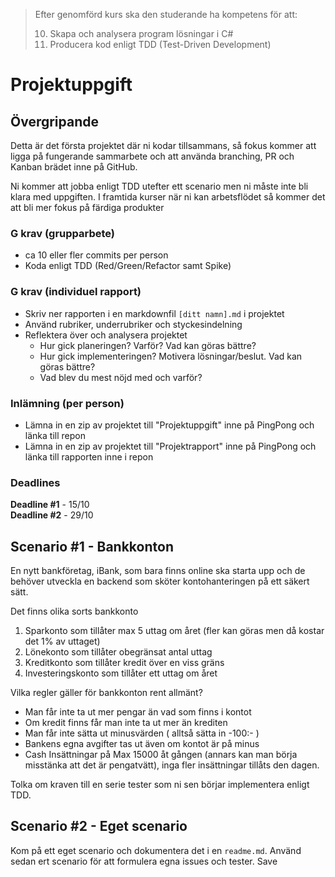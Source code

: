 > Efter genomförd kurs ska den studerande ha kompetens för att:
>
> 10. Skapa och analysera program lösningar i C#
> 11. Producera kod enligt TDD (Test-Driven Development)

# Projektuppgift

## Övergripande

Detta är det första projektet där ni kodar tillsammans, så fokus kommer att ligga på
fungerande sammarbete och att använda branching, PR och Kanban brädet inne på GitHub.

Ni kommer att jobba enligt TDD utefter ett scenario men ni måste inte bli klara med
uppgiften. I framtida kurser när ni kan arbetsflödet så kommer det att bli mer fokus
på färdiga produkter

### G krav (grupparbete)

- ca 10 eller fler commits per person
- Koda enligt TDD (Red/Green/Refactor samt Spike)

### G krav (individuel rapport)

- Skriv ner rapporten i en markdownfil `[ditt namn].md` i projektet
- Använd rubriker, underrubriker och styckesindelning
- Reflektera över och analysera projektet
  - Hur gick planeringen? Varför? Vad kan göras bättre?
  - Hur gick implementeringen? Motivera lösningar/beslut. Vad kan göras bättre?
  - Vad blev du mest nöjd med och varför?

### Inlämning (per person)

- Lämna in en zip av projektet till "Projektuppgift" inne på PingPong och länka till repon
- Lämna in en zip av projektet till "Projektrapport" inne på PingPong och länka till rapporten inne i repon

### Deadlines

**Deadline #1** - 15/10  
**Deadline #2** - 29/10

## Scenario #1 - Bankkonton

En nytt bankföretag, iBank, som bara finns online ska starta upp och
de behöver utveckla en backend som sköter kontohanteringen på ett säkert sätt.

Det finns olika sorts bankkonto

1. Sparkonto som tillåter max 5 uttag om året (fler kan göras men då kostar det 1% av uttaget)
2. Lönekonto som tillåter obegränsat antal uttag
3. Kreditkonto som tillåter kredit över en viss gräns
4. Investeringskonto som tillåter ett uttag om året

Vilka regler gäller för bankkonton rent allmänt?

- Man får inte ta ut mer pengar än vad som finns i kontot
- Om kredit finns får man inte ta ut mer än krediten
- Man får inte sätta ut minusvärden ( alltså sätta in -100:- )
- Bankens egna avgifter tas ut även om kontot är på minus
- Cash Insättningar på Max 15000 åt gången (annars kan man börja misstänka att det är pengatvätt), inga fler insättningar tillåts den dagen.

Tolka om kraven till en serie tester som ni sen börjar implementera enligt TDD.

## Scenario #2 - Eget scenario

Kom på ett eget scenario och dokumentera det i en `readme.md`.
Använd sedan ert scenario för att formulera egna issues och tester.
 Save
